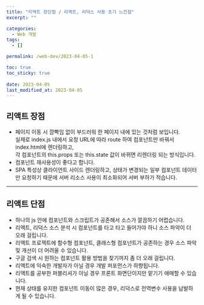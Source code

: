 ```yaml
---
title: "리액트 장단점 / 리액트, 리덕스 사용 초기 느낀점"
excerpt: ""

categories:
  - Web 개발
tags:
  - []

permalink: /web-dev/2023-04-05-1

toc: true
toc_sticky: true
 
date: 2023-04-05
last_modified_at: 2023-04-05
---
```


## 리액트 장점

- 페이지 이동 시 깜빡임 없이 부드러워 한 페이지 내에 있는 것처럼 보입니다.  
실제로 index.js 내에서 요청 URL에 따라 route 하여 컴포넌트만 바꿔서 index.html에 렌더링하고,  
각 컴포넌트의 this.props 또는 this.state 값이 바뀌면 리렌더링 되는 방식입니다.
- 컴포넌트 재사용성이 좋다고 합니다.
- SPA 특성상 클라이언트 사이드 렌더링하고, 상태가 변경되는 일부 컴포넌트 데이터만 요청하기 때문에 서버 리소스 사용이 최소화되어 서버 부하가 적습니다.

---

## 리액트 단점

- 하나의 js 안에 컴포넌트와 스크립트가 공존해서 소스가 깔끔하기 어렵습니다.
- 리액트, 리덕스 소스 분석 시 컴포넌트를 타고 타고 들어가야 하니 소스 파악이 더 오래 걸립니다.
- 리액트 프로젝트에 함수형 컴포넌트, 클래스형 컴포넌트가 공존하는 경우 소스 파악 및 개선이 더 어려울 수 있습니다.
- 구글 검색 시 원하는 컴포넌트 활용 방법을 찾기까지 좀 더 오래 걸립니다.
- 리액트에 익숙한 개발자가 아닐 경우 개발 퍼포먼스가 하향됩니다.
- 리액트를 공부한 퍼블리셔가 아닐 경우 프론트 화면단이지만 맡기기 애매할 수 있습니다.
- 현재 상태를 유지한 컴포넌트 이동이 많은 경우, 리덕스로 전역변수 사용을 남발하게 될 수 있습니다.